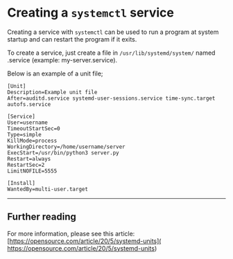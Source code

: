 # Creating a `systemctl` service
Creating a service with `systemctl` can be used to run a program at system startup and can restart
the program if it exits.

To create a service, just create a file in `/usr/lib/systemd/system/` named <service-name>.service
(example: my-server.service).

Below is an example of a unit file;
```text
[Unit]
Description=Example unit file
After=auditd.service systemd-user-sessions.service time-sync.target autofs.service
 
[Service]
User=username
TimeoutStartSec=0
Type=simple
KillMode=process
WorkingDirectory=/home/username/server
ExecStart=/usr/bin/python3 server.py
Restart=always
RestartSec=2
LimitNOFILE=5555
 
[Install]
WantedBy=multi-user.target
```

---

## Further reading

For more information, please see this article:
[https://opensource.com/article/20/5/systemd-units](
https://opensource.com/article/20/5/systemd-units)